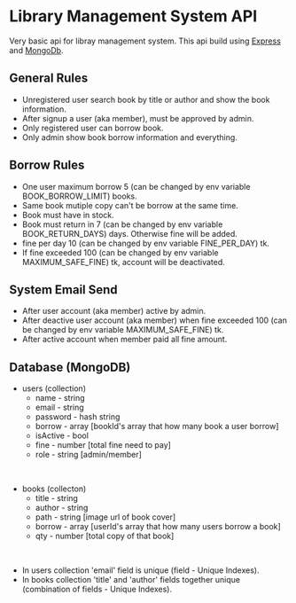 # Library Management System API

Very basic api for libray management system. This api build using [Express](https://expressjs.com/) and [MongoDb](https://www.mongodb.com/).

## General Rules

- Unregistered user search book by title or author and show the book information.
- After signup a user (aka member), must be approved by admin.
- Only registered user can borrow book.
- Only admin show book borrow information and everything.

## Borrow Rules

- One user maximum borrow 5 (can be changed by env variable BOOK_BORROW_LIMIT) books.
- Same book mutiple copy can't be borrow at the same time.
- Book must have in stock.
- Book must return in 7 (can be changed by env variable BOOK_RETURN_DAYS) days. Otherwise fine will be added.
- fine per day 10 (can be changed by env variable FINE_PER_DAY) tk.
- If fine exceeded 100 (can be changed by env variable MAXIMUM_SAFE_FINE) tk, account will be deactivated.

## System Email Send

- After user account (aka member) active by admin.
- After deactive user account (aka member) when fine exceeded 100 (can be changed by env variable MAXIMUM_SAFE_FINE) tk.
- After active account when member paid all fine amount.

## Database (MongoDB)

- users (collection)
  - name - string
  - email - string
  - password - hash string
  - borrow - array [bookId's array that how many book a user borrow]
  - isActive - bool
  - fine - number [total fine need to pay]
  - role - string [admin/member]

<br>

- books (collecton)
  - title - string
  - author - string
  - path - string [image url of book cover]
  - borrow - array [userId's array that how many users borrow a book]
  - qty - number [total copy of that book]

<br>

- In users collection 'email' field is unique (field - Unique Indexes).
- In books collection 'title' and 'author' fields together unique (combination of fields - Unique Indexes).
